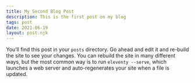 ```yaml
---
title: My Second Blog Post
description: This is the first post on my blog
tags: post
date: 2021-06-19
layout: post.njk
---
```


You’ll find this post in your `posts` directory. Go ahead and edit it and re-build the site to see your changes. You can rebuild the site in many different ways, but the most common way is to run `eleventy --serve`, which launches a web server and auto-regenerates your site when a file is updated.

